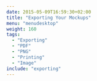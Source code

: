 ```yaml
---
date: 2015-05-09T16:59:30+02:00
title: "Exporting Your Mockups"
menu: "menudesktop"
weight: 160
tags:
  - "Exporting"
  - "PDF"
  - "PNG"
  - "Printing"
  - "Image"
include: "exporting"
---
```

